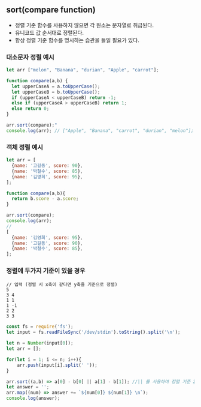 ## sort(compare function)
- 정렬 기준 함수를 사용하지 않으면 각 원소는 문자열로 취급된다.
- 유니코드 값 순서대로 정렬된다.
- 항상 정렬 기준 함수를 명시하는 습관을 들일 필요가 있다.

### 대소문자 정렬 예시
```js
let arr ["melon", "Banana", "durian", "Apple", "carrot"];

function compare(a,b) {
  let upperCaseA = a.toUpperCase();
  let upperCaseB = b.toUpperCase();
  if (upperCaseA < upperCaseB) return -1;
  else if (upperCaseA > upperCaseB) return 1;
  else return 0;
}

arr.sort(compare);"
console.log(arr); // ["Apple", "Banana", "carrot", "durian", "melon"];
```

### 객체 정렬 예시
```js
let arr = [
  {name: '고길동', score: 90},
  {name: '박철수', score: 85},  
  {name: '김영희', score: 95},  
];

function compare(a,b){
  return b.score - a.score;
}

arr.sort(compare);
console.log(arr);
//
[
  {name: '김영희', score: 95},
  {name: '고길동', score: 90},
  {name: '박철수', score: 85}, 
];
```

### 정렬에 두가지 기준이 있을 경우
```
// 입력 (정렬 시 x축이 같다면 y축을 기준으로 정렬)
5
3 4
1 1
1 -1
2 2
3 3
```

```js
const fs = require('fs');
let input = fs.readFileSync('/dev/stdin').toString().split('\n');

let n = Number(input[0]);
let arr = [];

for(let i = 1; i <= n; i++){
    arr.push(input[i].split(' '));
}

arr.sort((a,b) => a[0] - b[0] || a[1] - b[1]); //|| 를 사용하여 정렬 기준 2개를 충족시킨다.
let answer = '';
arr.map((num) => answer += `${num[0]} ${num[1]} \n`);
console.log(answer);
```

